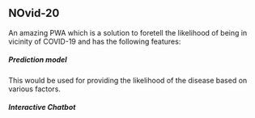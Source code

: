 ## NOvid-20


An amazing PWA which is a solution to foretell the likelihood of being 
in vicinity of COVID-19 and has the following features:

##### Prediction model
 This would be used for providing the likelihood of the disease
 based on various factors.
 
 ##### Interactive Chatbot

 

